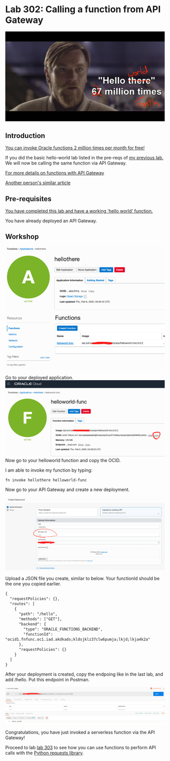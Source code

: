 # Lab 302: Calling a function from API Gateway

![](301screenshots/66.jpg) 

## Introduction

[You can invoke Oracle functions 2 million times per month for free!](https://www.oracle.com/cloud/cloud-native/functions/)

If you did the basic hello-world lab listed in the pre-reqs of [my previous lab.](https://github.com/GaryHostt/OCI_DevOps/blob/master/Lab300a.md) We will now be calling the same function via API Gateway.

[For more details on functions with API Gateway](https://docs.cloud.oracle.com/en-us/iaas/Content/APIGateway/Tasks/apigatewayusingfunctionsbackend.htm)

[Another person's similar article](https://technology.amis.nl/2020/01/01/oracle-cloud-serverless-functions-unleashed-exposing-oci-functions-through-api-gateway/)

## Pre-requisites

[You have completed this lab and have a working 'hello world' function.](https://www.oracle.com/webfolder/technetwork/tutorials/infographics/oci_faas_gettingstarted_quickview/functions_quickview_top/functions_quickview/index.html#localdevenv)

You have already deployed an API Gateway.

## Workshop

![](301screenshots/24.png) 

Go to your deployed application.
![](301screenshots/25.png) 
Now go to your helloworld function and copy the OCID.

I am able to invoke my function by typing:
```
fn invoke hellothere helloworld-func
```

Now go to your API Gateway and create a new deployment.

![](301screenshots/26.png) 

Upload a JSON file you create, similar to below. Your functionId should be the one you copied earlier.

```
{
  "requestPolicies": {},
  "routes": [
    {
      "path": "/hello",
      "methods": ["GET"],
      "backend": {
        "type": "ORACLE_FUNCTIONS_BACKEND",
        "functionId": "ocid1.fnfunc.oc1.iad.akdkads;kldsjklz37clw6pumja;lkjd;lkja4k2a"
      },
      "requestPolicies": {}
    }
  ]
}
```
After your deployment is created, copy the endpoing like in the last lab, and add /hello. Put this endpoint in Postman.

![](301screenshots/27.png) 

Congratulations, you have just invoked a serverless function via the API Gateway!

Proceed to lab [lab 303](https://github.com/GaryHostt/OCI_DevOps/blob/master/Lab302.md) to see how you can use functions to perform API calls with the [Python requests library](https://requests.readthedocs.io/en/master/). 









